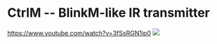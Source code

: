 
# CtrlM -- BlinkM-like IR transmitter


https://www.youtube.com/watch?v=3fSsRGN1ip0
[![](http://img.youtube.com/vi/3fSsRGN1ip0/0.jpg)](http://www.youtube.com/watch?v=3fSsRGN1ip0)


